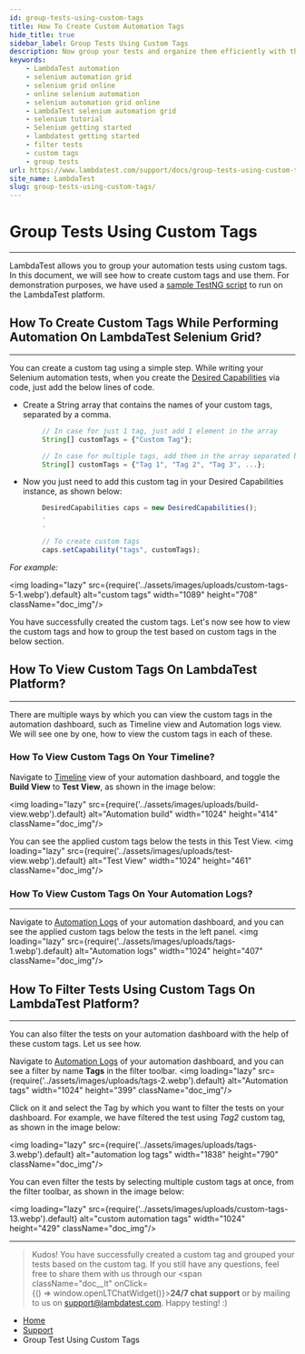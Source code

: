 ```yaml
---
id: group-tests-using-custom-tags
title: How To Create Custom Automation Tags
hide_title: true
sidebar_label: Group Tests Using Custom Tags
description: Now group your tests and organize them efficiently with the help of Custom Tags. LambdaTest allows you to create custom tags and filter them with a click.
keywords:
    - LambdaTest automation
    - selenium automation grid
    - selenium grid online
    - online selenium automation
    - selenium automation grid online
    - LambdaTest selenium automation grid
    - selenium tutorial
    - Selenium getting started
    - lambdatest getting started
    - filter tests
    - custom tags
    - group tests
url: https://www.lambdatest.com/support/docs/group-tests-using-custom-tags/
site_name: LambdaTest
slug: group-tests-using-custom-tags/
---
```


<script type="application/ld+json"
      dangerouslySetInnerHTML={{ __html: JSON.stringify({
       "@context": "https://schema.org",
        "@type": "BreadcrumbList",
        "itemListElement": [{
          "@type": "ListItem",
          "position": 1,
          "name": "LambdaTest",
          "item": "https://www.lambdatest.com"
        },{
          "@type": "ListItem",
          "position": 2,
          "name": "Support",
          "item": "https://www.lambdatest.com/support/docs/"
        },{
          "@type": "ListItem",
          "position": 3,
          "name": "Group Test Using Custom Tags",
          "item": "https://www.lambdatest.com/support/docs/group-tests-using-custom-tags/"
        }]
      })
    }}
></script>

# Group Tests Using Custom Tags

* * *

LambdaTest allows you to group your automation tests using custom tags. In this document, we will see how to create custom tags and use them. For demonstration purposes, we have used a [sample TestNG script](https://github.com/LambdaTest/Java-TestNG-Selenium) to run on the LambdaTest platform.

## How To Create Custom Tags While Performing Automation On LambdaTest Selenium Grid?

* * *

You can create a custom tag using a simple step. While writing your Selenium automation tests, when you create the [Desired Capabilities](/docs/selenium-automation-capabilities/) via code, just add the below lines of code.

*   Create a String array that contains the names of your custom tags, separated by a comma.
```javascript
        // In case for just 1 tag, just add 1 element in the array
        String[] customTags = {"Custom Tag"};

        // In case for multiple tags, add them in the array separated by comma
        String[] customTags = {"Tag 1", "Tag 2", "Tag 3", ...};
```       

*   Now you just need to add this custom tag in your Desired Capabilities instance, as shown below:
```javascript
        DesiredCapabilities caps = new DesiredCapabilities();
        .
        .

        // To create custom tags
        caps.setCapability("tags", customTags); 
  ```
*For example:*

<img loading="lazy" src={require('../assets/images/uploads/custom-tags-5-1.webp').default} alt="custom tags" width="1089" height="708" className="doc_img"/>

You have successfully created the custom tags. Let's now see how to view the custom tags and how to group the test based on custom tags in the below section.

## How To View Custom Tags On LambdaTest Platform?

* * *

There are multiple ways by which you can view the custom tags in the automation dashboard, such as Timeline view and Automation logs view. We will see one by one, how to view the custom tags in each of these.

### How To View Custom Tags On Your Timeline?

Navigate to [Timeline](https://automation.lambdatest.com/timeline/) view of your automation dashboard, and toggle the **Build View** to **Test View**, as shown in the image below:

<img loading="lazy" src={require('../assets/images/uploads/build-view.webp').default} alt="Automation build" width="1024" height="414" className="doc_img"/>

You can see the applied custom tags below the tests in this Test View. <img loading="lazy" src={require('../assets/images/uploads/test-view.webp').default} alt="Test View" width="1024" height="461" className="doc_img"/>

### How To View Custom Tags On Your Automation Logs?

* * *

Navigate to [Automation Logs](https://automation.lambdatest.com/logs) of your automation dashboard, and you can see the applied custom tags below the tests in the left panel. <img loading="lazy" src={require('../assets/images/uploads/tags-1.webp').default} alt="Automation logs" width="1024" height="407" className="doc_img"/>

## How To Filter Tests Using Custom Tags On LambdaTest Platform?

* * *

You can also filter the tests on your automation dashboard with the help of these custom tags. Let us see how.

Navigate to [Automation Logs](https://automation.lambdatest.com/logs) of your automation dashboard, and you can see a filter by name **Tags** in the filter toolbar. <img loading="lazy" src={require('../assets/images/uploads/tags-2.webp').default} alt="Automation tags" width="1024" height="399" className="doc_img"/>

Click on it and select the Tag by which you want to filter the tests on your dashboard. For example, we have filtered the test using _Tag2_ custom tag, as shown in the image below:

<img loading="lazy" src={require('../assets/images/uploads/tags-3.webp').default} alt="automation log tags" width="1838" height="790" className="doc_img"/>

You can even filter the tests by selecting multiple custom tags at once, from the filter toolbar, as shown in the image below:

<img loading="lazy" src={require('../assets/images/uploads/custom-tags-13.webp').default} alt="custom automation tags" width="1024" height="429" className="doc_img"/>

* * *

> Kudos! You have successfully created a custom tag and grouped your tests based on the custom tag. If you still have any questions, feel free to share them with us through our <span className="doc__lt" onClick={() => window.openLTChatWidget()}>**24/7 chat support**</span> or by mailing to us on [support@lambdatest.com](mailto:support@lambdatest.com). Happy testing! :)

<nav aria-label="breadcrumbs">
  <ul className="breadcrumbs">
    <li className="breadcrumbs__item">
      <a className="breadcrumbs__link" href="https://www.lambdatest.com">
        Home
      </a>
    </li>
    <li className="breadcrumbs__item">
      <a className="breadcrumbs__link" target="_self" href="https://www.lambdatest.com/support/docs/">
        Support
      </a>
    </li>
    <li className="breadcrumbs__item breadcrumbs__item--active">
      <span className="breadcrumbs__link">
        Group Test Using Custom Tags
      </span>
    </li>
  </ul>
</nav>
